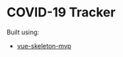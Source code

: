 # COVID-19 Tracker

Built using:
* [vue-skeleton-mvp](https://github.com/davellanedam/vue-skeleton-mvp)
